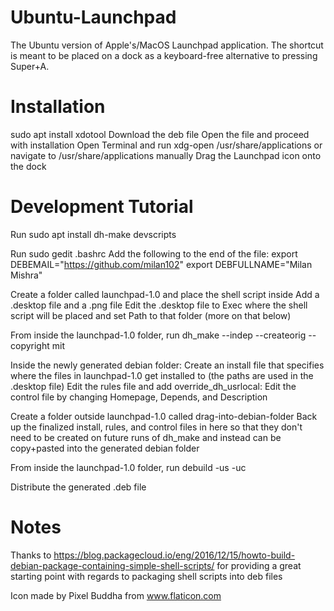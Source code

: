 # Ubuntu-Launchpad
The Ubuntu version of Apple's/MacOS Launchpad application. The shortcut is meant to be placed on a dock as a keyboard-free alternative to pressing Super+A.

# Installation
sudo apt install xdotool
Download the deb file
Open the file and proceed with installation
Open Terminal and run xdg-open /usr/share/applications or navigate to /usr/share/applications manually
Drag the Launchpad icon onto the dock

# Development Tutorial
Run sudo apt install dh-make devscripts

Run sudo gedit .bashrc
Add the following to the end of the file: 
export DEBEMAIL="https://github.com/milan102"
export DEBFULLNAME="Milan Mishra"

Create a folder called launchpad-1.0 and place the shell script inside
Add a .desktop file and a .png file
Edit the .desktop file to Exec where the shell script will be placed and set Path to that folder (more on that below)

From inside the launchpad-1.0 folder, run dh_make --indep --createorig --copyright mit

Inside the newly generated debian folder: 
Create an install file that specifies where the files in launchpad-1.0 get installed to (the paths are used in the .desktop file)
Edit the rules file and add override_dh_usrlocal:
Edit the control file by changing Homepage, Depends, and Description

Create a folder outside launchpad-1.0 called drag-into-debian-folder
Back up the finalized install, rules, and control files in here so that they don't need to be created on future runs of dh_make and instead can be copy+pasted into the generated debian folder

From inside the launchpad-1.0 folder, run debuild -us -uc

Distribute the generated .deb file

# Notes
Thanks to https://blog.packagecloud.io/eng/2016/12/15/howto-build-debian-package-containing-simple-shell-scripts/ for providing a great starting point with regards to packaging shell scripts into deb files

Icon made by Pixel Buddha from www.flaticon.com
